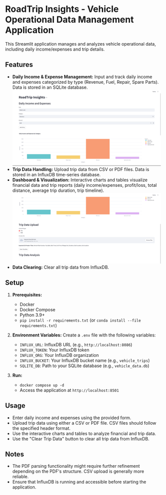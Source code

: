 # RoadTrip Insights - Vehicle Operational Data Management Application

This Streamlit application manages and analyzes vehicle operational data, including daily income/expenses and trip details.

## Features

- **Daily Income & Expense Management:** Input and track daily income and expenses categorized by type (Revenue, Fuel, Repair, Spare Parts). Data is stored in an SQLite database.  ![Daily Expenses](images/financials.png)
- **Trip Data Handling:** Upload trip data from CSV or PDF files.  Data is stored in an InfluxDB time-series database.
- **Dashboard & Visualization:** Interactive charts and tables visualize financial data and trip reports (daily income/expenses, profit/loss, total distance, average trip duration, trip timeline). ![Trip Timeline](images/upload.png)
- **Data Clearing:** Clear all trip data from InfluxDB.

## Setup

1. **Prerequisites:**
   - Docker
   - Docker Compose
   - Python 3.9+
   - `pip install -r requirements.txt` (or `conda install --file requirements.txt`)

2. **Environment Variables:** Create a `.env` file with the following variables:
   - `INFLUX_URL`: InfluxDB URL (e.g., `http://localhost:8086`)
   - `INFLUX_TOKEN`: Your InfluxDB token
   - `INFLUX_ORG`: Your InfluxDB organization
   - `INFLUX_BUCKET`: Your InfluxDB bucket name (e.g., `vehicle_trips`)
   - `SQLITE_DB`: Path to your SQLite database (e.g., `vehicle_data.db`)

3. **Run:**
   - `docker compose up -d`
   - Access the application at `http://localhost:8501`

## Usage

- Enter daily income and expenses using the provided form.
- Upload trip data using either a CSV or PDF file.  CSV files should follow the specified header format.
- Use the interactive charts and tables to analyze financial and trip data.
- Use the "Clear Trip Data" button to clear all trip data from InfluxDB.

## Notes

- The PDF parsing functionality might require further refinement depending on the PDF's structure.  CSV upload is generally more reliable.
- Ensure that InfluxDB is running and accessible before starting the application.
